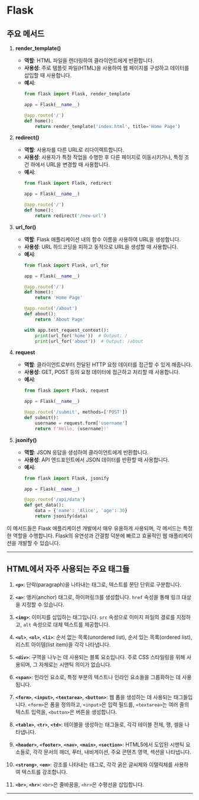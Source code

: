 
# Flask

## 주요 메서드
1. **render_template()**
    - **역할**: HTML 파일을 렌더링하여 클라이언트에게 반환합니다.
    - **사용성**: 주로 템플릿 파일(HTML)을 사용하여 웹 페이지를 구성하고 데이터를 삽입할 때 사용합니다.
    - **예시**:
      ```python
      from flask import Flask, render_template

      app = Flask(__name__)

      @app.route('/')
      def home():
          return render_template('index.html', title='Home Page')
      ```

2. **redirect()**
    - **역할**: 사용자를 다른 URL로 리다이렉트합니다.
    - **사용성**: 사용자가 특정 작업을 수행한 후 다른 페이지로 이동시키거나, 특정 조건 하에서 URL을 변경할 때 사용합니다.
    - **예시**:
      ```python
      from flask import Flask, redirect

      app = Flask(__name__)

      @app.route('/')
      def home():
          return redirect('/new-url')
      ```

3. **url_for()**
    - **역할**: Flask 애플리케이션 내의 함수 이름을 사용하여 URL을 생성합니다.
    - **사용성**: URL 하드코딩을 피하고 동적으로 URL을 생성할 때 사용합니다.
    - **예시**:
      ```python
      from flask import Flask, url_for

      app = Flask(__name__)

      @app.route('/')
      def home():
          return 'Home Page'

      @app.route('/about')
      def about():
          return 'About Page'

      with app.test_request_context():
          print(url_for('home'))  # Output: /
          print(url_for('about'))  # Output: /about
      ```

4. **request**
    - **역할**: 클라이언트로부터 전달된 HTTP 요청 데이터를 접근할 수 있게 해줍니다.
    - **사용성**: GET, POST 등의 요청 데이터에 접근하고 처리할 때 사용합니다.
    - **예시**:
      ```python
      from flask import Flask, request

      app = Flask(__name__)

      @app.route('/submit', methods=['POST'])
      def submit():
          username = request.form['username']
          return f'Hello, {username}!'
      ```

5. **jsonify()**
    - **역할**: JSON 응답을 생성하여 클라이언트에게 반환합니다.
    - **사용성**: API 엔드포인트에서 JSON 데이터를 반환할 때 사용합니다.
    - **예시**:
      ```python
      from flask import Flask, jsonify

      app = Flask(__name__)

      @app.route('/api/data')
      def get_data():
          data = {'name': 'Alice', 'age': 30}
          return jsonify(data)
      ```

이 메서드들은 Flask 애플리케이션 개발에서 매우 유용하게 사용되며, 각 메서드는 특정한 역할을 수행합니다. Flask의 유연성과 간결함 덕분에 빠르고 효율적인 웹 애플리케이션을 개발할 수 있습니다.

---------------------------------------------------

## HTML에서 자주 사용되는 주요 태그들


1. **`<p>`**: 단락(paragraph)을 나타내는 태그로, 텍스트를 문단 단위로 구분합니다.

2. **`<a>`**: 앵커(anchor) 태그로, 하이퍼링크를 생성합니다. `href` 속성을 통해 링크 대상을 지정할 수 있습니다.

3. **`<img>`**: 이미지를 삽입하는 태그입니다. `src` 속성으로 이미지 파일의 경로를 지정하고, `alt` 속성으로 대체 텍스트를 제공합니다.

4. **`<ul>`**, **`<ol>`**, **`<li>`**: 순서 없는 목록(unordered list), 순서 있는 목록(ordered list), 리스트 아이템(list item)을 각각 나타냅니다.

5. **`<div>`**: 구역을 나누는 데 사용되는 블록 요소입니다. 주로 CSS 스타일링을 위해 사용되며, 그 자체로는 시맨틱 의미가 없습니다.

6. **`<span>`**: 인라인 요소로, 특정 부분의 텍스트나 인라인 요소들을 그룹화하는 데 사용됩니다.

7. **`<form>`**, **`<input>`**, **`<textarea>`**, **`<button>`**: 웹 폼을 생성하는 데 사용되는 태그들입니다. `<form>`은 폼을 정의하고, `<input>`은 입력 필드를, `<textarea>`는 여러 줄의 텍스트 입력을, `<button>`은 버튼을 생성합니다.

8. **`<table>`**, **`<tr>`**, **`<td>`**: 테이블을 생성하는 태그들로, 각각 테이블 전체, 행, 셀을 나타냅니다.

9. **`<header>`**, **`<footer>`**, **`<nav>`**, **`<main>`**, **`<section>`**: HTML5에서 도입된 시맨틱 요소들로, 각각 문서의 헤더, 푸터, 내비게이션, 주요 콘텐츠 영역, 섹션을 나타냅니다.

10. **`<strong>`**, **`<em>`**: 강조를 나타내는 태그로, 각각 굵은 글씨체와 이탤릭체를 사용하여 텍스트를 강조합니다.

11. **`<br>`**, **`<hr>`**: `<br>`은 줄바꿈을, `<hr>`은 수평선을 삽입합니다.

---------------------------------------------------
